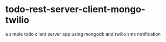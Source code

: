 todo-rest-server-client-mongo-twilio
====================================

a simple todo client server app using mongodb and twilio sms notification
